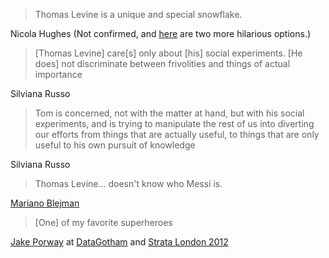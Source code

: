 > Thomas Levine is a unique and special snowflake.

Nicola Hughes (Not confirmed, and [here](http://www.quotegarden.com/bk-fc.html) are two more hilarious options.)

> [Thomas Levine] care[s] only about [his] social experiments. [He does]
> not discriminate between frivolities and things of actual importance

Silviana Russo <!-- notmuch show thread:00000000000053af -->

> Tom is concerned, not with the matter at hand, but with his social
> experiments, and is trying to manipulate the rest of us into diverting our
> efforts from things that are actually useful, to things that are only useful
> to his own pursuit of knowledge

Silviana Russo <!-- notmuch show thread:0000000000000290 -->

> Thomas Levine... doesn't know who Messi is.

[Mariano Blejman](http://www.pagina12.com.ar/diario/cdigital/31-202522-2012-09-04.html)

> [One] of my favorite superheroes

[Jake Porway](http://jakeporway.com/)
at [DataGotham](http://www.youtube.com/watch?v=rluDDbzX5S4) and
[Strata London 2012](http://www.youtube.com/watch?v=5dnSamOwpmI)